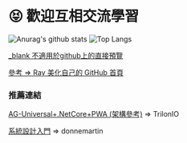 # 😝 歡迎互相交流學習

![Anurag's github stats](https://github-readme-stats.vercel.app/api?username=johch3n611u&theme=highcontrast)
![Top Langs](https://github-readme-stats.vercel.app/api/top-langs/?username=johch3n611u&layout=compact&theme=highcontrast)

[_blank 不適用於github上的直接預覽](https://stackoverflow.com/questions/41915571/open-link-in-new-tab-with-github-markdown-using-target-blank)

[參考 => Ray 美化自己的 GitHub 首頁](https://hsiangfeng.github.io/other/20210102/1186303391/)

### 推薦連結

[AG-Universal+.NetCore+PWA (架構參考)](https://github.com/TrilonIO/aspnetcore-angular-universal) => TrilonIO

[系統設計入門](https://github.com/donnemartin/system-design-primer/blob/master/README-zh-TW.md) => donnemartin
